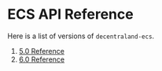 
# ECS API Reference
Here is a list of versions of `decentraland-ecs`.
1. [5.0 Reference](docs-5.0/decentraland-ecs.md)
2. [6.0 Reference](docs-6.0/decentraland-ecs.md)
